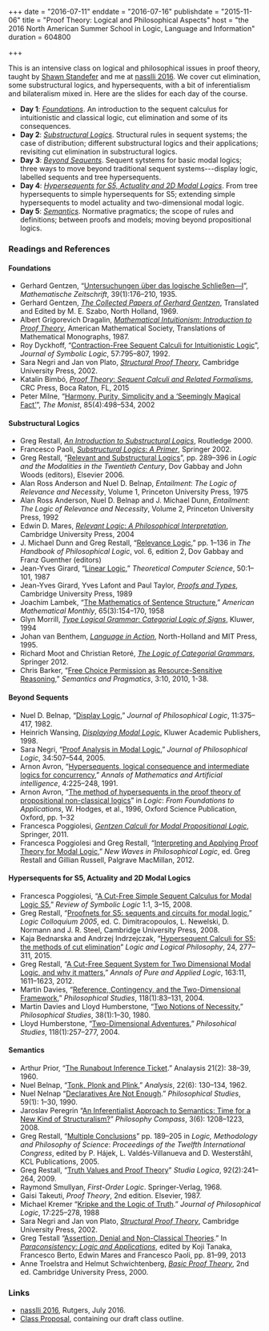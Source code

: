 +++
date = "2016-07-11"
enddate = "2016-07-16"
publishdate = "2015-11-06"
title = "Proof Theory: Logical and Philosophical Aspects"
host = "the 2016 North American Summer School in Logic, Language and Information"
duration = 604800

+++

This is an intensive class on logical and philosophical issues in proof theory, taught by [Shawn Standefer](http://www.standefer.net) and me at [<span class="caps">nasslli</span> 2016](http://ruccs.rutgers.edu/nasslli2016). We  cover cut elimination, some substructural logics, and hypersequents, with a bit of inferentialism and bilateralism mixed in. Here are the slides for each day of the course.

* **Day 1**: *[Foundations](http://consequently.org/slides/nassli2016-pt-lpa-1-foundations.pdf)*. An introduction to the sequent calculus for intuitionistic and classical logic, cut elimination and some of its consequences. 
* **Day 2**: *[Substructural Logics](http://consequently.org/slides/nassli2016-pt-lpa-2-substructural-logics.pdf)*. Structural rules in sequent systems; the case of distribution; different substructural logics and their applications; revisiting cut elimination in substructural logics.
* **Day 3**: *[Beyond Sequents](http://consequently.org/slides/nassli2016-pt-lpa-3-beyond-sequents.pdf)*. Sequent sytstems for basic modal logics; three ways to move beyond traditional sequent systems---display logic, labelled sequents and tree hypersequents. 
* **Day 4**: *[Hypersequents for S5, Actuality and 2D Modal Logics](http://consequently.org/slides/nassli2016-pt-lpa-4-hypersequents-for-modal-logics.pdf)*. From tree hypersequents to simple hypersequents for S5; extending simple hypersequents to model actuality and two-dimensional modal logic.
* **Day 5**: *[Semantics](http://consequently.org/slides/nassli2016-pt-lpa-5-semantics.pdf)*. Normative pragmatics; the scope of rules and definitions; between proofs and models; moving beyond propositional logics.

### Readings and References

#### Foundations

* Gerhard Gentzen, “[Untersuchungen über das logische Schlie&#223;en—I](http://link.springer.com/article/10.1007%2FBF01201353)”, *Mathematische Zeitschrift*, 39(1):176–210, 1935.
* Gerhard Gentzen, *[The Collected Papers of Gerhard Gentzen](https://www.amazon.com/Collected-Papers-Study-Foundation-Mathematics/dp/072042254X/consequentlyorg)*, Translated and Edited by M. E. Szabo, North Holland, 1969.
* Albert Grigorevich Dragalin, [*Mathematical Intuitionism*: *Introduction to Proof Theory*](https://www.amazon.com/Mathematical-Intuitionism-Introduction-Translations-Monographs/dp/0821845209/consequentlyorg), American Mathematical Society, Translations of Mathematical Monographs, 1987.
* Roy Dyckhoff, “[Contraction-Free Sequent Calculi for Intuitionistic Logic](http://www.jstor.org/stable/2275431)”, *Journal of Symbolic Logic*, 57:795–807, 1992.
* Sara Negri and Jan von Plato, *[Structural Proof Theory](https://www.amazon.com/Structural-Proof-Theory-Professor-Negri/dp/0521793076/consequentlyorg)*, Cambridge University Press, 2002.
* Katalin Bimb&#243;, [*Proof Theory*: *Sequent Calculi and Related Formalisms*](https://www.amazon.com/Proof-Theory-Formalisms-Mathematics-Applications/dp/1466564660/consequentlyorg), CRC Press, Boca Raton, FL, 2015
* Peter Milne, “[Harmony, Purity, Simplicity and a ‘Seemingly Magical Fact’](http://www.jstor.org/stable/27903796)”, *The Monist*, 85(4):498–534, 2002

#### Substructural Logics

* Greg Restall, *[An Introduction to Substructural Logics](https://consequently.org/writing/isl/)*, Routledge 2000.
* Francesco Paoli, [*Substructural Logics*: *A Primer*](https://www.amazon.com/Substructural-Logics-Primer-F-Paoli/dp/9048160146), Springer 2002.
* Greg Restall,
“[Relevant and Substructural Logics](http://consequently.org/writing/HPPLrssl/)”, pp. 289–396 in *Logic and the Modalities in the Twentieth Century*, Dov Gabbay and John Woods (editors), Elsevier 2006.
* Alan Ross Anderson and Nuel D. Belnap,
*Entailment*: *The Logic of Relevance and Necessity*, Volume 1, Princeton University Press, 1975
* Alan Ross Anderson, Nuel D. Belnap and J. Michael Dunn,
*Entailment*: *The Logic of Relevance and Necessity*, Volume 2, Princeton University Press, 1992
* Edwin D. Mares, [*Relevant Logic*: *A Philosophical Interpretation*](https://www.amazon.com/Relevant-Logic-Interpretation-Edwin-Mares/dp/0521039258/consequentlyorg), Cambridge University Press, 2004
* J. Michael Dunn and Greg Restall,
“[Relevance Logic](https://consequently.org/writing/rle/),” pp. 1–136 in *The Handbook of Philosophical Logic*, vol. 6, edition 2, Dov Gabbay and Franz Guenther (editors)
* Jean-Yves Girard, “[Linear Logic](http://iml.univ-mrs.fr/~girard/linear.pdf),” *Theoretical Computer Science*, 50:1–101, 1987
* Jean-Yves Girard, Yves Lafont and Paul Taylor, *[Proofs and Types](http://www.paultaylor.eu/stable/Proofs+Types.html)*, Cambridge University Press, 1989
* Joachim Lambek, “[The Mathematics of Sentence Structure](http://www.jstor.org/stable/2310058),” *American Mathematical Monthly*, 65(3):154–170, 1958
* Glyn Morrill, [*Type Logical Grammar*: *Categorial Logic of Signs*](https://www.amazon.com/Type-Logical-Grammar-Categorial-Logic/dp/0792332261/consequentlyorg), Kluwer, 1994
* Johan van Benthem, *[Language in Action](https://www.amazon.com/Language-Action-130-Foundations-Mathematics/dp/0444890009/consequentlyorg)*, North-Holland and MIT Press, 1995.
* Richard Moot and Christian Retor&eacute;, *[The Logic of Categorial Grammars](https://www.amazon.com/Logic-Categorial-Grammars-deductive-semantics/dp/3642315542/consequentlyorg)*, Springer 2012. 
* Chris Barker, “[Free Choice Permission as Resource-Sensitive Reasoning](http://semprag.org/article/view/sp.3.10),” *Semantics and Pragmatics*, 3:10, 2010, 1-38.
 

#### Beyond Sequents

* Nuel D. Belnap, “[Display Logic](http://www.pitt.edu/~belnap/87displaylogic.pdf),” *Journal of Philosophical Logic*, 11:375–417, 1982.
* Heinrich Wansing, *[Displaying Modal Logic](https://www.amazon.com/Displaying-Modal-Logic-Trends/dp/9048150795/consequentlyorg)*, Kluwer Academic Publishers, 1998.
* Sara Negri, “[Proof Analysis in Modal Logic](http://www.jstor.org/stable/30226848),” *Journal of Philosophical Logic*, 34:507–544, 2005.
* Arnon Avron, “[Hypersequents, logical consequence and intermediate logics for concurrency](http://link.springer.com/article/10.1007/BF01531058),” *Annals of Mathematics and Artificial intelligence*, 4:225–248, 1991.
* Arnon Avron, “[The method of hypersequents in the proof theory of propositional non-classical logics](http://citeseerx.ist.psu.edu/viewdoc/download;jsessionid=23698822FD590FB4FAAF5D33AA1BC365?doi=10.1.1.39.9225&rep=rep1&type=pdf)” in *Logic*: *From Foundations to Applications*, W. Hodges, et al., 1996, Oxford Science Publication, Oxford, pp. 1–32
* Francesca Poggiolesi, *[Gentzen Calculi for Modal Propositional Logic](http://www.amazon.com/Gentzen-Calculi-Modal-Propositional-Author/dp/B010BCHPNQ/consequentlyorg)*, Springer, 2011.
* Francesca Poggiolesi and Greg Restall, “[Interpreting and Applying Proof Theory for Modal Logic](http://consequently.org/writing/interp-apply-ptml),” *New Waves in Philosophical Logic*, ed. Greg Restall and Gillian Russell, Palgrave MacMillan, 2012.

#### Hypersequents for S5, Actuality and 2D Modal Logics

* Francesca Poggiolesi, “[A Cut-Free Simple Sequent Calculus for Modal Logic S5](http://dx.doi.org/10.1017/S1755020308080040),” *Review of Symbolic Logic* 1:1, 3–15, 2008.
* Greg Restall, “[Proofnets for S5: sequents and circuits for modal logic](http://consequently.org/writing/s5nets),”
*Logic Colloquium 2005*, ed. C. Dimitracopoulos, L. Newelski, D. Normann and J. R. Steel, Cambridge University Press, 2008.
* Kaja Bednarska and Andrzej Indrzejczak, “[Hypersequent Calculi for S5: the methods of cut elimination](http://dx.doi.org/10.12775/LLP.2015.018x)” *Logic and Logical Philosophy*, 24, 277–311, 2015.
* Greg Restall, “[A Cut-Free Sequent System for Two Dimensional Modal Logic, and why it matters](http://consequently.org/writing/cfss2dml),” *Annals of Pure and Applied Logic*, 163:11, 1611–1623, 2012. 
* Martin Davies, “[Reference, Contingency, and the Two-Dimensional Framework](http://www.jstor.org/stable/4321462),” *Philosophical Studies*, 118(1):83–131, 2004.
* Martin Davies and Lloyd Humberstone, “[Two Notions of Necessity](http://www.jstor.org/stable/4319391),” *Philosophical Studies*, 38(1):1–30, 1980.
* Lloyd Humberstone, “[Two-Dimensional Adventures](http://www.jstor.org/stable/4321460),” *Philosohical Studies*, 118(1):257–277, 2004.

#### Semantics

* Arthur Prior, “[The Runabout Inference Ticket](http://cas.uchicago.edu/workshops/wittgenstein/files/2009/04/prior.pdf).” Analaysis 21(2): 38–39, 1960.
* Nuel Belnap, “[Tonk, Plonk and Plink](http://www.jstor.org/stable/3326862),” *Analysis*, 22(6): 130–134, 1962.
* Nuel Nelnap “[Declaratives Are Not Enough](https://www.researchgate.net/profile/Nuel_Belnap/publication/225896511_Declaratives_are_not_enough/links/53f645c90cf2fceacc7128ff.pdf).” *Philosophical Studies*, 59(1): 1–30, 1990.
* Jaroslav Peregrin “[An Inferentialist Approach to Semantics: Time for a New Kind of Structuralism?](https://jarda.peregrin.cz/mybibl/PDFTxt/526.pdf)” *Philosophy Compass*, 3(6): 1208–1223, 2008.
* Greg Restall, “[Multiple Conclusions](https://consequently.org/writing/multipleconclusions/)” pp. 189–205 in *Logic, Methodology and Philosophy of Science*: *Proceedings of the Twelfth International Congress*, edited by P. Ha&#x301;jek, L. Valde&#x301;s-Villanueva and D. Westersta&#x30A;hl, KCL Publications, 2005.
* Greg Restall, “[Truth Values and Proof Theory](http://consequently.org/writing/tvpt)” *Studia Logica*, 92(2):241–264, 2009.
* Raymond Smullyan, *First-Order Logic*. Springer-Verlag, 1968.
* Gaisi Takeuti, *Proof Theory*, 2nd edition. Elsevier, 1987.
* Michael Kremer “[Kripke and the Logic of Truth](http://www.jstor.org/stable/30226394).” *Journal of Philosophical Logic*, 17:225–278, 1988
* Sara Negri and Jan von Plato, *[Structural Proof Theory](https://www.amazon.com/Structural-Proof-Theory-Professor-Negri/dp/0521793076/consequentlyorg)*, Cambridge University Press, 2002.
* Greg Testall “[Assertion, Denial and Non-Classical Theories](https://consequently.org/writing/adnct/).” In *[Paraconsistency: Logic and Applications](http://link.springer.com/book/10.1007/978-94-007-4438-7)*, edited by Koji Tanaka, Francesco Berto, Edwin Mares and Francesco Paoli, pp. 81–99, 2013
* Anne Troelstra and Helmut Schwichtenberg, *[Basic Proof Theory](https://www.amazon.com/Anne-S-Troelstra-Paperback-Revised/dp/B01FOD9MFG/consequentlyorg)*, 2nd ed. Cambridge University Press, 2000.

### Links

* [<span class="caps">nasslli</span> 2016](http://ruccs.rutgers.edu/nasslli2016), Rutgers, July 2016. 
* [Class Proposal](http://consequently.org/handouts/PTLPA-NASSLLI-2016-proposal.pdf), containing our draft class outline.